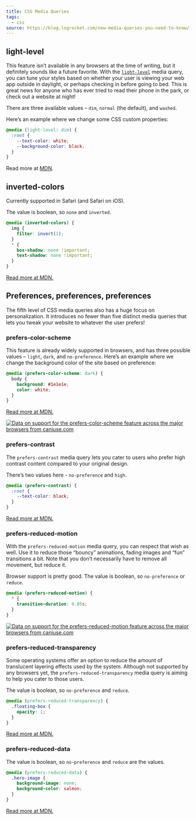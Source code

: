 ```yaml
---
title: CSS Media Queries
tags:
  - css
source: https://blog.logrocket.com/new-media-queries-you-need-to-know/
---
```


## light-level

This feature isn’t available in any browsers at the time of writing, but it definitely sounds like a future favorite. With the [`light-level`](https://drafts.csswg.org/mediaqueries-5/#light-level) media query, you can tune your styles based on whether your user is viewing your web app outside in daylight, or perhaps checking in before going to bed. This is great news for anyone who has ever tried to read their phone in the park, or check out a website at night!

There are three available values – `dim`, `normal` (the default), and `washed`.

Here’s an example where we change some CSS custom properties:

```css
@media (light-level: dim) {
  :root {
    --text-color: white;
    --background-color: black;
  }
}
```

Read more at [MDN](https://developer.mozilla.org/en-US/docs/Web/CSS/@media/light-level).

## inverted-colors

Currently supported in Safari (and Safari on iOS).

The value is boolean, so `none` and `inverted`.

```css
@media (inverted-colors) {
  img {
    filter: invert(1);
  }
  * {
    box-shadow: none !important;
    text-shadow: none !important;
  }
}
```

[Read more at MDN.](https://developer.mozilla.org/en-US/docs/Web/CSS/@media/inverted-colors)

## Preferences, preferences, preferences

The fifth level of CSS media queries also has a huge focus on personalization. It introduces no fewer than five distinct media queries that lets you tweak your website to whatever the user prefers!

### prefers-color-scheme

This feature is already widely supported in browsers, and has three possible values – `light`, `dark`, and `no-preference`. Here’s an example where we change the background color of the site based on preference:

```css
@media (prefers-color-scheme: dark) {
  body {
    background: #1e1e1e;
    color: white;
  }
}
```

[Read more at MDN.](https://developer.mozilla.org/en-US/docs/Web/CSS/@media/prefers-color-scheme)

<a href="http://caniuse.com/#feat=prefers-color-scheme">
  <picture>
    <source type="image/webp" srcset="https://caniuse.bitsofco.de/image/prefers-color-scheme.webp">
    <img src="https://caniuse.bitsofco.de/image/prefers-color-scheme.png" alt="Data on support for the prefers-color-scheme feature across the major browsers from caniuse.com">
  </picture>
</a>

### prefers-contrast

The `prefers-contrast` media query lets you cater to users who prefer high contrast content compared to your original design.

There’s two values here - `no-preference` and `high`.

```css
@media (prefers-contrast) {
  :root {
    --text-color: black;
  }
}
```

[Read more at MDN.](https://developer.mozilla.org/en-US/docs/Web/CSS/@media/prefers-contrast)

### prefers-reduced-motion

With the `prefers-reduced-motion` media query, you can respect that wish as well. Use it to reduce those “bouncy” animations, fading images and “fun” transitions a bit. Note that you don’t necessarily have to remove all movement, but reduce it.

Browser support is pretty good. The value is boolean, so `no-preference` or `reduce`.

```css
@media (prefers-reduced-motion) {
  * {
    transition-duration: 0.05s;
  }
}
```

<a href="http://caniuse.com/#feat=prefers-reduced-motion">
<picture>
<source type="image/webp" srcset="https://caniuse.bitsofco.de/image/prefers-reduced-motion.webp">
<img src="https://caniuse.bitsofco.de/image/prefers-reduced-motion.png" alt="Data on support for the prefers-reduced-motion feature across the major browsers from caniuse.com">
</picture>
</a>

### prefers-reduced-transparency

Some operating systems offer an option to reduce the amount of translucent layering effects used by the system. Although not supported by any browsers yet, the `prefers-reduced-transparency` media query is aiming to help you cater to those users.

The value is boolean, so `no-preference` and `reduce`.

```css
@media (prefers-reduced-transparency) {
  .floating-box {
    opacity: 1;
  }
}
```

[Read more at MDN.](https://developer.mozilla.org/en-US/docs/Web/CSS/@media/prefers-reduced-transparency)

### prefers-reduced-data

The value is boolean, so `no-preference` and `reduce` are the values.

```css
@media (prefers-reduced-data) {
  .hero-image {
    background-image: none;
    background-color: salmon;
  }
}
```

[Read more at MDN.](https://developer.mozilla.org/en-US/docs/Web/CSS/@media/prefers-reduced-data)
